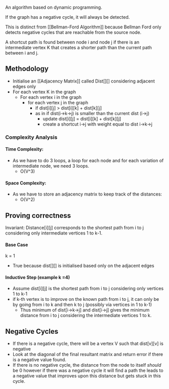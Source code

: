 An algorithm based on dynamic programming.

If the graph has a negative cycle, it will always be detected.

This is distinct from [[Bellman-Ford Algorithm]] because Bellman Ford only detects negative cycles that are reachable from the source node.

A shortcut path is found between node i and node j if there is an intermediate vertex K that creates a shorter path than the current path between i and j.
## Methodology

- Initialise an [[Adjacency Matrix]] called Dist\[]\[] considering adjacent edges only
- For each vertex K in the graph
	- For each vertex i in the graph
		- for each vertex j in the graph
			- if dist\[i]\[j] > dist\[i]\[k] + dist\[k]\[j]
			- as in if dist(i->k->j) is smaller than the current dist (i->j)
				- update dist\[i]\[j] = dist\[i]\[k] + dist\[k]\[j]
				- create a shortcut i->j with weight equal to dist i->k->j

### Complexity Analysis

#### Time Complexity:
- As we have to do 3 loops, a loop for each node and for each variation of intermediate node, we need 3 loops.
	- O(V^3)

#### Space Complexity:
- As we have to store an adjacency matrix to keep track of the distances:
	- O(V^2)

## Proving correctness

Invariant: Distance\[i]\[j] corresponds to the shortest path from i to j considering only intermediate vertices 1 to k-1.

#### Base Case
k = 1
- True because dist\[]\[] is initialised based only on the adjacent edges

#### Inductive Step (example k =4)
- Assume dist\[i]\[j] is the shortest path from i to j considering only vertices 1 to k-1
- if k-th vertex is to improve on the known path from i to j, it can only be by going from i to k and then k to j (possibly via vertices in 1 to k-1)
	- Thus minimum of dist\[i->k->j] and dist\[i->j] gives the minimum distance from i to j considering the intermediate vertices 1 to k.

## Negative Cycles

- If there is a negative cycle, there will be a vertex V such that dist\[v]\[v] is negative
- Look at the diagonal of the final resultant matrix and return error if there is a negative value found.
- If there is no negative cycle, the distance from the node to itself *should* be 0 however if there was a negative cycle it will find a path the leads to a negative value that improves upon this distance but gets stuck in this cycle.